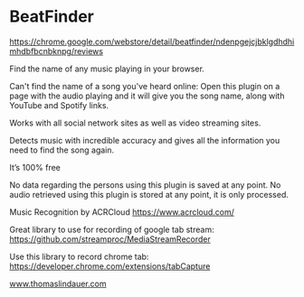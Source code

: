 # BeatFinder

https://chrome.google.com/webstore/detail/beatfinder/ndenpgejcjbklgdhdhimhdbfbcnbknpg/reviews

Find the name of any music playing in your browser.

Can't find the name of a song you've heard online:
Open this plugin on a page with the audio playing and it will give you the song name, along with YouTube and Spotify links. 

Works with all social network sites as well as video streaming sites.

Detects music with incredible accuracy and gives all the information you need to find the song again.

It’s 100% free

No data regarding the persons using this plugin is saved at any point.
No audio retrieved using this plugin is stored at any point, it is only processed.

Music Recognition by ACRCloud
https://www.acrcloud.com/


Great library to use for recording of google tab stream:
https://github.com/streamproc/MediaStreamRecorder

Use this library to record chrome tab:
https://developer.chrome.com/extensions/tabCapture

www.thomaslindauer.com
